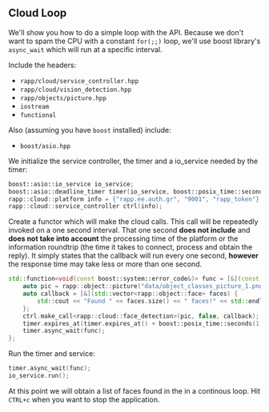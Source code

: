 ## Cloud Loop

We'll show you how to do a simple loop with the API.
Because we don't want to spam the CPU with a constant `for(;;)` loop, 
we'll use boost library's `async_wait` which will run at a specific interval.

Include the headers:

* `rapp/cloud/service_controller.hpp`
* `rapp/cloud/vision_detection.hpp`
* `rapp/objects/picture.hpp`
* `iostream`
* `functional`

Also (assuming you have `boost` installed) include:

* `boost/asio.hpp`

We initialize the service controller, the timer and a io_service needed by the timer:

```cpp
boost::asio::io_service io_service;
boost::asio::deadline_timer timer(io_service, boost::posix_time::seconds(1));
rapp::cloud::platform info = {"rapp.ee.auth.gr", "9001", "rapp_token"}; 
rapp::cloud::service_controller ctrl(info);
```

Create a functor which will make the cloud calls.
This call will be repeatedly invoked on a one second interval.
That one second **does not include** and **does not take into account** the processing time
of the platform or the information roundtrip (the time it takes to connect, process and obtain the reply).
It simply states that the callback will run every one second, **however** the response time may take less or more than one second.

```cpp
std::function<void(const boost::system::error_code&)> func = [&](const auto & err) {
	auto pic = rapp::object::picture("data/object_classes_picture_1.png");
	auto callback = [&](std::vector<rapp::object::face> faces) { 
		std::cout << "Found " << faces.size() << " faces!" << std::endl;
	};
	ctrl.make_call<rapp::cloud::face_detection>(pic, false, callback);
	timer.expires_at(timer.expires_at() + boost::posix_time::seconds(1));
	timer.async_wait(func);
};
```

Run the timer and service:

```cpp
timer.async_wait(func);
io_service.run();
```

At this point we will obtain a list of faces found in the in a continous loop.
Hit `CTRL+c` when you want to stop the application.



